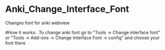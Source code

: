 # Anki_Change_Interface_Font
Changes font for anki webview

#How it works:
.To change anki font go to "Tools -> Change interface font" or "Tools -> Add-ons -> Change Interface Font -> config" and choose your font there
